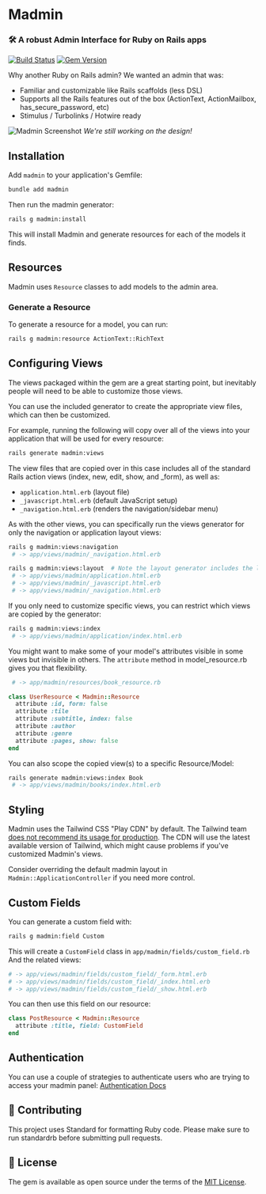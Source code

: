 # Madmin

### 🛠 A robust Admin Interface for Ruby on Rails apps

[![Build Status](https://github.com/excid3/madmin/workflows/Tests/badge.svg)](https://github.com/excid3/madmin/actions) [![Gem Version](https://badge.fury.io/rb/madmin.svg)](https://badge.fury.io/rb/madmin)

Why another Ruby on Rails admin? We wanted an admin that was:

* Familiar and customizable like Rails scaffolds (less DSL)
* Supports all the Rails features out of the box (ActionText, ActionMailbox, has_secure_password, etc)
* Stimulus / Turbolinks / Hotwire ready

![Madmin Screenshot](docs/images/screenshot.png)
_We're still working on the design!_

## Installation
Add `madmin` to your application's Gemfile:

```bash
bundle add madmin
```

Then run the madmin generator:

```bash
rails g madmin:install
```

This will install Madmin and generate resources for each of the models it finds.

## Resources

Madmin uses `Resource` classes to add models to the admin area.

### Generate a Resource

To generate a resource for a model, you can run:

```bash
rails g madmin:resource ActionText::RichText
```

## Configuring Views

The views packaged within the gem are a great starting point, but inevitably people will need to be able to customize those views.

You can use the included generator to create the appropriate view files, which can then be customized.

For example, running the following will copy over all of the views into your application that will be used for every resource:
```bash
rails generate madmin:views
```

The view files that are copied over in this case includes all of the standard Rails action views (index, new, edit, show, and _form), as well as:
* `application.html.erb` (layout file)
* `_javascript.html.erb` (default JavaScript setup)
* `_navigation.html.erb` (renders the navigation/sidebar menu)

As with the other views, you can specifically run the views generator for only the navigation or application layout views:
```bash
rails g madmin:views:navigation
 # -> app/views/madmin/_navigation.html.erb

rails g madmin:views:layout  # Note the layout generator includes the layout, javascript, and navigation files.
 # -> app/views/madmin/application.html.erb
 # -> app/views/madmin/_javascript.html.erb
 # -> app/views/madmin/_navigation.html.erb
```

If you only need to customize specific views, you can restrict which views are copied by the generator:
```bash
rails g madmin:views:index
 # -> app/views/madmin/application/index.html.erb
```

You might want to make some of your model's attributes visible in some views but invisible in others.
The `attribute` method in model_resource.rb gives you that flexibility.

```bash
 # -> app/madmin/resources/book_resource.rb
```
```ruby
class UserResource < Madmin::Resource
  attribute :id, form: false
  attribute :tile
  attribute :subtitle, index: false
  attribute :author
  attribute :genre
  attribute :pages, show: false
end
```

You can also scope the copied view(s) to a specific Resource/Model:
```bash
rails generate madmin:views:index Book
 # -> app/views/madmin/books/index.html.erb
```

## Styling

Madmin uses the Tailwind CSS "Play CDN" by default. The Tailwind team [does not recommend its usage for production](https://tailwindcss.com/docs/installation/play-cdn). The CDN will use the latest available version of Tailwind, which might cause problems if you've customized Madmin's views.

Consider overriding the default madmin layout in `Madmin::ApplicationController` if you need more control.

## Custom Fields

You can generate a custom field with:

```bash
rails g madmin:field Custom
```

This will create a `CustomField` class in `app/madmin/fields/custom_field.rb`
And the related views:

```bash
# -> app/views/madmin/fields/custom_field/_form.html.erb
# -> app/views/madmin/fields/custom_field/_index.html.erb
# -> app/views/madmin/fields/custom_field/_show.html.erb
```

You can then use this field on our resource:

```ruby
class PostResource < Madmin::Resource
  attribute :title, field: CustomField
end
```

## Authentication

You can use a couple of strategies to authenticate users who are trying to
access your madmin panel: [Authentication Docs](docs/authentication.md)

## 🙏 Contributing

This project uses Standard for formatting Ruby code. Please make sure to run standardrb before submitting pull requests.

## 📝 License
The gem is available as open source under the terms of the [MIT License](https://opensource.org/licenses/MIT).
